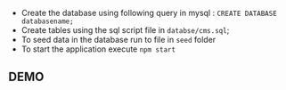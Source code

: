 
* Create the database using following query in mysql : `CREATE DATABASE databasename;`
* Create tables using the sql script file in `databse/cms.sql`;
* To seed data in the database run to file in `seed` folder
* To start the application execute `npm start`

## DEMO

